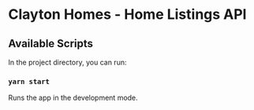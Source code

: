 # Clayton Homes - Home Listings API

## Available Scripts

In the project directory, you can run:

### `yarn start`

Runs the app in the development mode.

